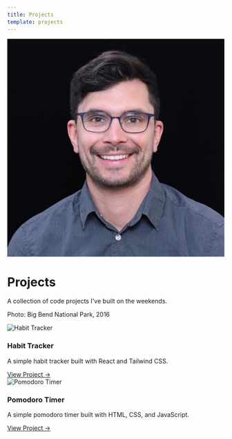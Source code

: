 ```yaml
---
title: Projects
template: projects
---
```


<div class="hero">
    <img src="/assets/images/profile.jpeg" alt="Jacob Poterbin" class="profile-image">
    <div class="hero-content">
        <h1>Projects</h1>
        <p>A collection of code projects I've built on the weekends.</p>
        <p class="photo-caption">Photo: Big Bend National Park, 2016</p>
    </div>
</div>

<div class="content-section">
<div class="projects-grid">
<div class="project-card">
<img src="../assets/images/habit-watercolor.svg" alt="Habit Tracker" class="project-image">
<h3>Habit Tracker</h3>
<p>A simple habit tracker built with React and Tailwind CSS.</p>
<a href="https://jpoterbin-habit-tracker.netlify.app" class="project-link" target="_blank">View Project →</a>
</div>
<div class="project-card">
<img src="../assets/images/pomodoro-watercolor.svg" alt="Pomodoro Timer" class="project-image">
<h3>Pomodoro Timer</h3>
<p>A simple pomodoro timer built with HTML, CSS, and JavaScript.</p>
<a href="https://jpoterbin.github.io/BYOA-Pomodoro/" class="project-link" target="_blank">View Project →</a>
</div>
</div>
</div>
</div> 
